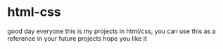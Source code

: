 # html-css

good day everyone this is my projects in html/css, you can use this as a reference in your future projects hope you like it
